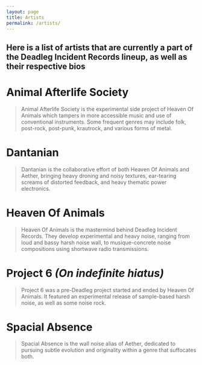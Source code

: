 ```yaml
---
layout: page
title: Artists
permalink: /artists/
---
```


## **Here is a list of artists that are currently a part of the Deadleg Incident Records lineup, as well as their respective bios**
 
 
 
# **Animal Afterlife Society**
<blockquote>Animal Afterlife Society is the experimental side project of Heaven Of Animals which tampers in more accessible music and use of conventional instruments. Some frequent genres may include folk, post-rock, post-punk, krautrock, and various forms of metal.</blockquote>
 

# **Dantanian**
<blockquote>Dantanian is the collaborative effort of both Heaven Of Animals and Aether, bringing heavy droning and noisy textures, ear-tearing screams of distorted feedback, and heavy thematic power electronics.</blockquote>
 

# **Heaven Of Animals**
<blockquote>Heaven Of Animals is the mastermind behind Deadleg Incident Records. They develop experimental and heavy noise, ranging from loud and bassy harsh noise wall, to musique-concrete noise compositions using shortwave radio transmissions.</blockquote>
 

# **Project 6** *(On indefinite hiatus)*
<blockquote>Project 6 was a pre-Deadleg project started and ended by Heaven Of Animals. It featured an experimental release of sample-based harsh noise, as well as some noise rock.</blockquote>
 

# **Spacial Absence**
<blockquote>Spacial Absence is the wall noise alias of Aether, dedicated to pursuing subtle evolution and originality within a genre that suffocates both.</blockquote>
